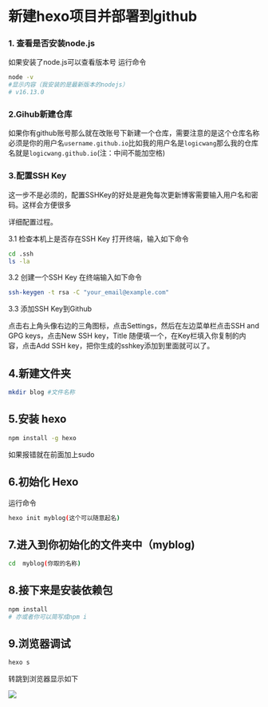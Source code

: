 # 新建hexo项目并部署到github

### 1. 查看是否安装node.js

如果安装了node.js可以查看版本号
运行命令

```bash
node -v 
#显示内容（我安装的是最新版本的nodejs）
# v16.13.0
```

### 2.Gihub新建仓库
如果你有github账号那么就在改账号下新建一个仓库，需要注意的是这个仓库名称必须是你的用户名`username.github.io`比如我的用户名是`logicwang`那么我的仓库名就是`logicwang.github.io`(注：中间不能加空格)

### 3.配置SSH Key
这一步不是必须的，配置SSHKey的好处是避免每次更新博客需要输入用户名和密码。这样会方便很多

详细配置过程。

3.1 检查本机上是否存在SSH Key
打开终端，输入如下命令
```bash
cd .ssh
ls -la
```
3.2  创建一个SSH Key
在终端输入如下命令
```bash
ssh-keygen -t rsa -C "your_email@example.com"
```

3.3 添加SSH Key到Github

点击右上角头像右边的三角图标，点击Settings，然后在左边菜单栏点击SSH and GPG keys，点击New SSH key，Title 随便填一个，在Key栏填入你复制的内容，点击Add SSH key，把你生成的sshkey添加到里面就可以了。

## 4.新建文件夹

```bash
mkdir blog #文件名称
```
## 5.安装 hexo
```bash
npm install -g hexo
```
如果报错就在前面加上sudo

## 6.初始化 Hexo
运行命令
```bash
hexo init myblog(这个可以随意起名) 
```

## 7.进入到你初始化的文件夹中（myblog)
```bash
cd  myblog(你取的名称)
```

## 8.接下来是安装依赖包
```bash
npm install
# 亦或者你可以简写成npm i
```

## 9.浏览器调试
```bash
hexo s
```
转跳到浏览器显示如下

![](https://s3.bmp.ovh/imgs/2022/09/24/fd0968c314c21277.jpg)